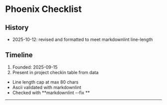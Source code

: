 # Phoenix Checklist

## History

- 2025-10-12: revised and formatted to meet markdownlint line-length

## Timeline

1. Founded: 2025-09-15
2. Present in project checkin table from data

- Line length cap at max 80 chars
- Ascii validated with markdownlint
- Checked with **markdownlint --fix **

---
